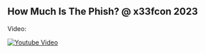 ## How Much Is The Phish? @ x33fcon 2023

Video:

[ ![Youtube Video](https://img.youtube.com/vi/C-Fh4sIdY8c/0.jpg) ](https://www.youtube.com/watch?v=C-Fh4sIdY8c)
